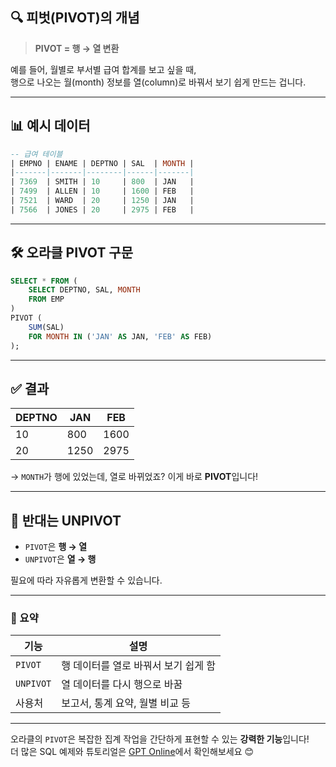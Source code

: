 ## 🔍 피벗(PIVOT)의 개념

> **PIVOT = 행 → 열 변환**

예를 들어, 월별로 부서별 급여 합계를 보고 싶을 때,  
행으로 나오는 월(month) 정보를 열(column)로 바꿔서 보기 쉽게 만드는 겁니다.

---

## 📊 예시 데이터

```sql
-- 급여 테이블
| EMPNO | ENAME | DEPTNO | SAL  | MONTH |
|-------|-------|--------|------|-------|
| 7369  | SMITH | 10     | 800  | JAN   |
| 7499  | ALLEN | 10     | 1600 | FEB   |
| 7521  | WARD  | 20     | 1250 | JAN   |
| 7566  | JONES | 20     | 2975 | FEB   |
```

---

## 🛠️ 오라클 PIVOT 구문

```sql
SELECT * FROM (
    SELECT DEPTNO, SAL, MONTH
    FROM EMP
)
PIVOT (
    SUM(SAL)
    FOR MONTH IN ('JAN' AS JAN, 'FEB' AS FEB)
);
```

---

## ✅ 결과

| DEPTNO | JAN  | FEB  |
|--------|------|------|
| 10     | 800  | 1600 |
| 20     | 1250 | 2975 |

→ `MONTH`가 행에 있었는데, 열로 바뀌었죠? 이게 바로 **PIVOT**입니다!

---

## 🔁 반대는 UNPIVOT

- `PIVOT`은 **행 → 열**
- `UNPIVOT`은 **열 → 행**

필요에 따라 자유롭게 변환할 수 있습니다.

---

### 🔔 요약

| 기능 | 설명 |
|------|------|
| `PIVOT` | 행 데이터를 열로 바꿔서 보기 쉽게 함 |
| `UNPIVOT` | 열 데이터를 다시 행으로 바꿈 |
| 사용처 | 보고서, 통계 요약, 월별 비교 등 |

---

오라클의 `PIVOT`은 복잡한 집계 작업을 간단하게 표현할 수 있는 **강력한 기능**입니다!  
더 많은 SQL 예제와 튜토리얼은 [GPT Online](https://gptonline.ai/ko/)에서 확인해보세요 😊

